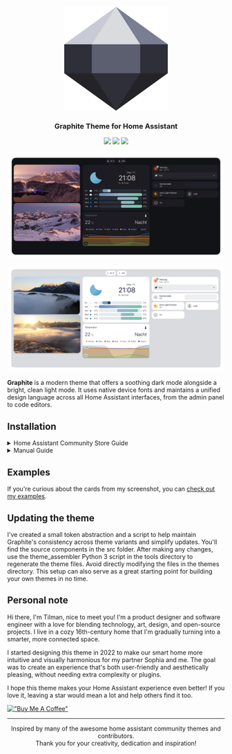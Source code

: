 <p align="center"><img src="https://raw.githubusercontent.com/TilmanGriesel/graphite/HEAD/docs/logo.png" width="240" alt="Logo Graphite Theme"/></p>
<h3 align="center">Graphite Theme for Home Assistant</h3>
<p align="center">
	<a href="https://my.home-assistant.io/redirect/hacs_repository/?owner=TilmanGriesel&repository=graphite&category=theme"><img src="https://img.shields.io/badge/hacs-default-blue?colorA=1F2229&colorB=5c5e70&style=for-the-badge"></a>
	<a href="https://github.com/tilmangriesel/graphite/stargazers"><img src="https://img.shields.io/github/stars/tilmangriesel/graphite?colorA=1F2229&colorB=5c5e70&style=for-the-badge"></a>
	<a href="https://github.com/tilmangriesel/graphite/issues"><img src="https://img.shields.io/github/issues/tilmangriesel/graphite?colorA=1F2229&colorB=5c5e70&style=for-the-badge"></a>
</p>

<p align="center"><img src="https://raw.githubusercontent.com/TilmanGriesel/graphite/HEAD/docs/screenshots/dark.png"/><br/></p>
<p align="center"><img src="https://raw.githubusercontent.com/TilmanGriesel/graphite/HEAD/docs/screenshots/light.png"/><br/></p>

**Graphite** is a modern theme that offers a soothing dark mode alongside a bright, clean light mode. It uses native device fonts and maintains a unified design language across all Home Assistant interfaces, from the admin panel to code editors.

## Installation

<details>
<summary>Home Assistant Community Store Guide</summary>
	
### Installation
The [Home Assistant Community Store](https://hacs.xyz), or HACS, is the most convenient and efficient way to install the Graphite theme. HACS acts as a one-stop shop for community-developed extensions for Home Assistant, similar to the Apple App Store or Google Play Store. With just a few clicks, you can easily find and install the Graphite theme within HACS.


### Guideline

1. Ensure you have [HACS installed](https://hacs.xyz/docs/setup/download).
1. Open the Home Assistant Community Store (HACS) by clicking on the `HACS` tab in the side menu.
1. In the HACS store, click on the `Frontend` tab.
1. On the bottom right, click on `Explore & Download Repositories` and use the search bar to search for `Graphite`.
1. Click on the `Graphite` theme in the search results to open the theme's page.
1. On the theme's page, click on the `Download` button.
1. Wait for the installation to complete. This may take a few seconds.
1. Once the installation is complete, open your profile and select `Graphite` in your `Theme` dropdown menu.

That's it! The Graphite theme has been successfully installed and applied to your Home Assistant instance. You will receive notifications in the Home Assistant Community Store (HACS) whenever an update is available for the theme, so you can keep it up to date with the latest improvements and tweaks.
</details>
	
<details>
<summary>Manual Guide</summary>
	
### Manual Guide
	
1. Copy the `themes` folder into your home-assistant config folder
1. Set the theme folder in you `configuration.yaml`

```yaml
frontend:
  themes: !include_dir_merge_named themes
```

3. Restart Home Assistant
4. Select the `Graphite` theme in your profile
</details>

## Examples
If you're curious about the cards from my screenshot, you can [check out my examples](https://github.com/TilmanGriesel/graphite/blob/main/examples/README.md).

## Updating the theme
I've created a small token abstraction and a script to help maintain Graphite's consistency across theme variants and simplify updates. You'll find the source components in the src folder. After making any changes, use the theme_assembler Python 3 script in the tools directory to regenerate the theme files. Avoid directly modifying the files in the themes directory. This setup can also serve as a great starting point for building your own themes in no time.

## Personal note
Hi there, I'm Tilman, nice to meet you! I'm a product designer and software engineer with a love for blending technology, art, design, and open-source projects. I live in a cozy 16th-century home that I'm gradually turning into a smarter, more connected space.


I started designing this theme in 2022 to make our smart home more intuitive and visually harmonious for my partner Sophia and me. The goal was to create an experience that's both user-friendly and aesthetically pleasing, without needing extra complexity or plugins.


I hope this theme makes your Home Assistant experience even better! If you love it, leaving a star would mean a lot and help others find it too.


[!["Buy Me A Coffee"](https://www.buymeacoffee.com/assets/img/custom_images/yellow_img.png)](https://www.buymeacoffee.com/griesel)

---
<p align="center">
Inspired by many of the awesome home assistant community themes and contributors.<br>Thank you for your creativity, dedication and inspiration!
</p>
